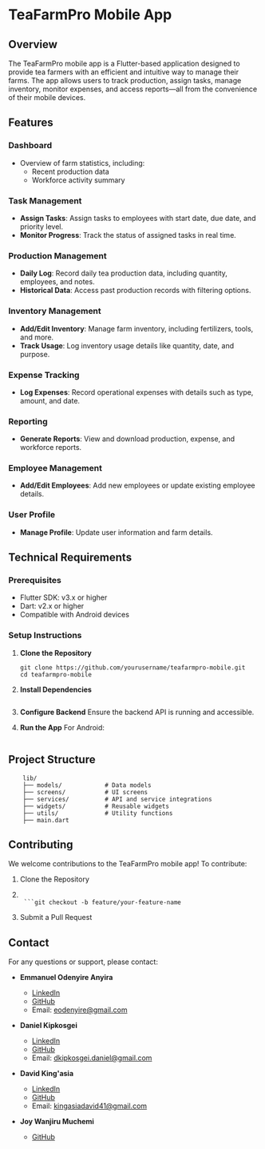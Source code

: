 # TeaFarmPro Mobile App  

## Overview  
The TeaFarmPro mobile app is a Flutter-based application designed to provide tea farmers with an efficient and intuitive way to manage their farms. The app allows users to track production, assign tasks, manage inventory, monitor expenses, and access reports—all from the convenience of their mobile devices.  

## Features  

### Dashboard  
- Overview of farm statistics, including:  
  - Recent production data  
  - Workforce activity summary  

### Task Management  
- **Assign Tasks**: Assign tasks to employees with start date, due date, and priority level.  
- **Monitor Progress**: Track the status of assigned tasks in real time.  

### Production Management  
- **Daily Log**: Record daily tea production data, including quantity, employees, and notes.  
- **Historical Data**: Access past production records with filtering options.  

### Inventory Management  
- **Add/Edit Inventory**: Manage farm inventory, including fertilizers, tools, and more.  
- **Track Usage**: Log inventory usage details like quantity, date, and purpose.  

### Expense Tracking  
- **Log Expenses**: Record operational expenses with details such as type, amount, and date.  

### Reporting  
- **Generate Reports**: View and download production, expense, and workforce reports.  

### Employee Management  
- **Add/Edit Employees**: Add new employees or update existing employee details.  

### User Profile  
- **Manage Profile**: Update user information and farm details.  

## Technical Requirements  

### Prerequisites  
- Flutter SDK: v3.x or higher  
- Dart: v2.x or higher  
- Compatible with Android devices  

### Setup Instructions  

1. **Clone the Repository**  
   ```
   git clone https://github.com/yourusername/teafarmpro-mobile.git  
   cd teafarmpro-mobile

2. **Install Dependencies**
    ```flutter pub get  

3. **Configure Backend**
    Ensure the backend API is running and accessible.

4. **Run the App**
    For Android:
    ```flutter run -d android

## Project Structure
```
    lib/  
    ├── models/            # Data models  
    ├── screens/           # UI screens  
    ├── services/          # API and service integrations  
    ├── widgets/           # Reusable widgets  
    ├── utils/             # Utility functions  
    ├── main.dart  
```

## Contributing
We welcome contributions to the TeaFarmPro mobile app! To contribute:

1. Clone the Repository

2. ```git clone https://github.com/yourusername/teafarmpro-mobile.git  

    ```git checkout -b feature/your-feature-name  

3. Submit a Pull Request


## Contact

For any questions or support, please contact:

- **Emmanuel Odenyire Anyira**
  - [LinkedIn](https://www.linkedin.com/in/emmanuelodenyire/)
  - [GitHub](https://github.com/eodenyire)
  - Email: [eodenyire@gmail.com](mailto:eodenyire@gmail.com)

- **Daniel Kipkosgei**
  - [LinkedIn](https://www.linkedin.com/in/daniel-kipkosgei-2ab84117b/)
  - [GitHub](https://github.com/Chirchir-Dan)
  - Email: [dkipkosgei.daniel@gmail.com](mailto:dkipkosgei.daniel@gmail.com)

- **David King'asia**
  - [LinkedIn](https://www.linkedin.com/in/davidkingasia/)
  - [GitHub](https://github.com/Dev-Kings)
  - Email: [kingasiadavid41@gmail.com](mailto:kingasiadavid41@gmail.com)

- **Joy Wanjiru Muchemi**
  - [GitHub](https://github.com/muchemiwanjiru)